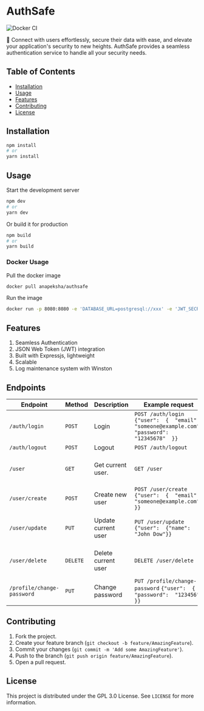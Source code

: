 # AuthSafe

![Docker CI](https://github.com/anapeksha/authsafe/actions/workflows/docker-integration.yml/badge.svg?branch=main)

🚀 Connect with users effortlessly, secure their data with ease, and elevate your application's security to new heights. AuthSafe provides a seamless authentication service to handle all your security needs.

## Table of Contents

- [Installation](#installation)
- [Usage](#usage)
- [Features](#features)
- [Contributing](#contributing)
- [License](#license)

## Installation

```bash
npm install
# or
yarn install
```

## Usage

Start the development server

```bash
npm dev
# or
yarn dev
```

Or build it for production

```bash
npm build
# or
yarn build
```

### Docker Usage

Pull the docker image

```bash
docker pull anapeksha/authsafe
```

Run the image

```bash
docker run -p 8080:8080 -e 'DATABASE_URL=postgresql://xxx' -e 'JWT_SECRET=xxxxxxxxxx' -v ${HOME}/logs:/usr/authsafe/app/logs anapeksha/authsafe
```

## Features

1. Seamless Authentication
2. JSON Web Token (JWT) integration
3. Built with Expressjs, lightweight
4. Scalable
5. Log maintenance system with Winston

## Endpoints

| Endpoint                   | Method   | Description         | Example request                                                                                 | Example response                                                                                       |
| -------------------------- | -------- | ------------------- | ----------------------------------------------------------------------------------------------- | ------------------------------------------------------------------------------------------------------ |
| `/auth/login`              | `POST`   | Login               | `POST /auth/login` `{"user":  {  "email":  "someone@example.com",  "password":  "12345678"  }}` | `{"message":"Logged in"}`                                                                              |
| `/auth/logout`             | `POST`   | Logout              | `POST /auth/logout`                                                                             | `{"message":"Logged out"}`                                                                             |
| `/user`                    | `GET`    | Get current user.   | `GET /user`                                                                                     | `{"id":"e53c4e44-65f5-4aa7-9cc3-758ac82be182","name":"John Doe","email":  "john.doe@example.com"}`     |
| `/user/create`             | `POST`   | Create new user     | `POST /user/create` `{"user":  {  "email":  "someone@example.com"  }}`                          | `{"user":  {  "email":  "someone-specific@example.com"}}`                                              |
| `/user/update`             | `PUT`    | Update current user | `PUT /user/update` `{"user":  {"name":  "John Dow"}}`                                           | `{"id": "e53c4e44-65f5-4aa7-9cc3-758ac82be182", "name": "John Doe", "email":  "john.doe@example.com"}` |
| `/user/delete`             | `DELETE` | Delete current user | `DELETE /user/delete`                                                                           | `{"id": "e53c4e44-65f5-4aa7-9cc3-758ac82be182", "name": "John Doe", "email":  "john.doe@example.com"}` |
| `/profile/change-password` | `PUT`    | Change password     | `PUT /profile/change-password` `{"user":  {  "password":  "123456"  }}`                         | `{"user":  {  "id": "e53c4e44-65f5-4aa7-9cc3-758ac82be182", "email":  "john.doe@example.com" }}`       |

## Contributing

1. Fork the project.
2. Create your feature branch (`git checkout -b feature/AmazingFeature`).
3. Commit your changes (`git commit -m 'Add some AmazingFeature'`).
4. Push to the branch (`git push origin feature/AmazingFeature`).
5. Open a pull request.

## License

This project is distributed under the GPL 3.0 License. See `LICENSE` for more information.
